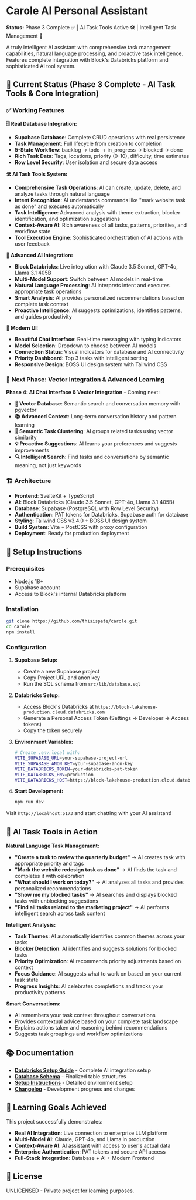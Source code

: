 # Carole AI Personal Assistant

**Status:** Phase 3 Complete ✅ | AI Task Tools Active 🛠️ | Intelligent Task Management 🧠

A truly intelligent AI assistant with comprehensive task management capabilities, natural language processing, and proactive task intelligence. Features complete integration with Block's Databricks platform and sophisticated AI tool system.

## 🎯 **Current Status (Phase 3 Complete - AI Task Tools & Core Integration)**

### ✅ **Working Features**

**🗄️ Real Database Integration:**

- **Supabase Database**: Complete CRUD operations with real persistence
- **Task Management**: Full lifecycle from creation to completion
- **5-State Workflow**: backlog → todo → in_progress → blocked → done
- **Rich Task Data**: Tags, locations, priority (0-10), difficulty, time estimates
- **Row Level Security**: User isolation and secure data access

**🛠️ AI Task Tools System:**

- **Comprehensive Task Operations**: AI can create, update, delete, and analyze tasks through natural language
- **Intent Recognition**: AI understands commands like "mark website task as done" and executes automatically
- **Task Intelligence**: Advanced analysis with theme extraction, blocker identification, and optimization suggestions
- **Context-Aware AI**: Rich awareness of all tasks, patterns, priorities, and workflow state
- **Tool Execution Engine**: Sophisticated orchestration of AI actions with user feedback

**🤖 Advanced AI Integration:**

- **Block Databricks**: Live integration with Claude 3.5 Sonnet, GPT-4o, Llama 3.1 405B
- **Multi-Model Support**: Switch between AI models in real-time
- **Natural Language Processing**: AI interprets intent and executes appropriate task operations
- **Smart Analysis**: AI provides personalized recommendations based on complete task context
- **Proactive Intelligence**: AI suggests optimizations, identifies patterns, and guides productivity

**🎨 Modern UI:**

- **Beautiful Chat Interface**: Real-time messaging with typing indicators
- **Model Selection**: Dropdown to choose between AI models
- **Connection Status**: Visual indicators for database and AI connectivity
- **Priority Dashboard**: Top 3 tasks with intelligent sorting
- **Responsive Design**: BOSS UI design system with Tailwind CSS

### 🚀 **Next Phase: Vector Integration & Advanced Learning**

**Phase 4: AI Chat Interface & Vector Integration** - Coming next:

- **🧮 Vector Database**: Semantic search and conversation memory with pgvector
- **📚 Advanced Context**: Long-term conversation history and pattern learning
- **🎯 Semantic Task Clustering**: AI groups related tasks using vector similarity
- **💡 Proactive Suggestions**: AI learns your preferences and suggests improvements
- **🔍 Intelligent Search**: Find tasks and conversations by semantic meaning, not just keywords

### 🏗️ **Architecture**

- **Frontend**: SvelteKit + TypeScript
- **AI**: Block Databricks (Claude 3.5 Sonnet, GPT-4o, Llama 3.1 405B)
- **Database**: Supabase (PostgreSQL with Row Level Security)
- **Authentication**: PAT tokens for Databricks, Supabase auth for database
- **Styling**: Tailwind CSS v3.4.0 + BOSS UI design system
- **Build System**: Vite + PostCSS with proxy configuration
- **Deployment**: Ready for production deployment

## 🚀 **Setup Instructions**

### Prerequisites

- Node.js 18+
- Supabase account
- Access to Block's internal Databricks platform

### Installation

```bash
git clone https://github.com/thisispete/carole.git
cd carole
npm install
```

### Configuration

1. **Supabase Setup:**

   - Create a new Supabase project
   - Copy Project URL and anon key
   - Run the SQL schema from `src/lib/database.sql`

2. **Databricks Setup:**

   - Access Block's Databricks at `https://block-lakehouse-production.cloud.databricks.com`
   - Generate a Personal Access Token (Settings → Developer → Access tokens)
   - Copy the token securely

3. **Environment Variables:**

   ```bash
   # Create .env.local with:
   VITE_SUPABASE_URL=your-supabase-project-url
   VITE_SUPABASE_ANON_KEY=your-supabase-anon-key
   VITE_DATABRICKS_TOKEN=your-databricks-pat-token
   VITE_DATABRICKS_ENV=production
   VITE_DATABRICKS_HOST=https://block-lakehouse-production.cloud.databricks.com
   ```

4. **Start Development:**
   ```bash
   npm run dev
   ```

Visit `http://localhost:5173` and start chatting with your AI assistant!

## 🤖 **AI Task Tools in Action**

**Natural Language Task Management:**

- **"Create a task to review the quarterly budget"** → AI creates task with appropriate priority and tags
- **"Mark the website redesign task as done"** → AI finds the task and completes it with celebration
- **"What should I work on today?"** → AI analyzes all tasks and provides personalized recommendations
- **"Show me my blocked tasks"** → AI searches and displays blocked tasks with unblocking suggestions
- **"Find all tasks related to the marketing project"** → AI performs intelligent search across task content

**Intelligent Analysis:**

- **Task Themes**: AI automatically identifies common themes across your tasks
- **Blocker Detection**: AI identifies and suggests solutions for blocked tasks
- **Priority Optimization**: AI recommends priority adjustments based on context
- **Focus Guidance**: AI suggests what to work on based on your current task state
- **Progress Insights**: AI celebrates completions and tracks your productivity patterns

**Smart Conversations:**

- AI remembers your task context throughout conversations
- Provides contextual advice based on your complete task landscape
- Explains actions taken and reasoning behind recommendations
- Suggests task groupings and workflow optimizations

## 📚 **Documentation**

- **[Databricks Setup Guide](DATABRICKS_SETUP_GUIDE.md)** - Complete AI integration setup
- **[Database Schema](DATABASE_SCHEMA_FINALIZED.md)** - Finalized table structures
- **[Setup Instructions](SETUP_INSTRUCTIONS.md)** - Detailed environment setup
- **[Changelog](CHANGELOG.md)** - Development progress and changes

## 🎯 **Learning Goals Achieved**

This project successfully demonstrates:

- **Real AI Integration**: Live connection to enterprise LLM platform
- **Multi-Model AI**: Claude, GPT-4o, and Llama in production
- **Context-Aware AI**: AI assistant with access to user's actual data
- **Enterprise Authentication**: PAT tokens and secure API access
- **Full-Stack Integration**: Database + AI + Modern Frontend

## 📄 **License**

UNLICENSED - Private project for learning purposes.
